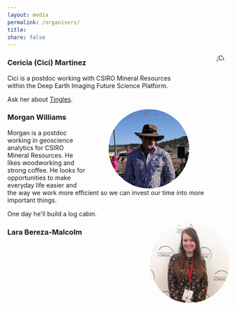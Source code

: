 ```yaml
---
layout: media
permalink: /organisers/
title:
share: false
---
```

<style>
img {
    border-radius: 50%;
    height: 180px;}
</style>

<img src="../images/cici.jpg" alt="Cici" style="float: right; margin: 0px 0px 0px 50px;"/>

### Cericia (Cici) Martinez

Cici is a postdoc working with CSIRO Mineral Resources within the Deep Earth Imaging Future Science Platform.

Ask her about [Tingles](https://en.wikipedia.org/wiki/Eucalyptus_jacksonii).


<img src="../images/morgan.jpg" alt="Morgan" style="float: right; margin: 0px 0px 0px 50px;" />

### Morgan Williams <a href="https://twitter.com/metasomite"><i class="fa fa-twitter" aria-hidden="true"></i></a>

Morgan is a postdoc working in geoscience analytics for CSIRO Mineral Resources.
He likes woodworking and strong coffee. He looks for opportunities to make
everyday life easier and the way we work more efficient so we can invest our time
into more important things.

One day he'll build a log cabin.


<img src="../images/lara.jpg" alt="Lara" style="float: right; margin: 0px 0px 0px 50px;" />

### Lara Bereza-Malcolm <a href="https://twitter.com/LBerezaMalcolm"><i class="fa fa-twitter" aria-hidden="true"></i></a>
